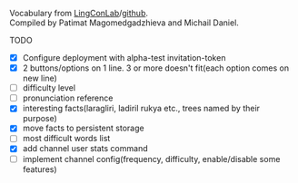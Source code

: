 Vocabulary from [LingConLab](http://lingconlab.ru/TukitaDict/)/[github](https://github.com/LingConLab/TukitaDict).  
Compiled by Patimat Magomedgadzhieva and Michail Daniel.  


TODO
- [x] Configure deployment with alpha-test invitation-token
- [x] 2 buttons/options on 1 line. 3 or more doesn't fit(each option comes on new line)
- [ ] difficulty level
- [ ] pronunciation reference
- [x] interesting facts(laragliri, ladiril rukya etc., trees named by their purpose)
- [x] move facts to persistent storage
- [ ] most difficult words list
- [x] add channel user stats command
- [ ] implement channel config(frequency, difficulty, enable/disable some features)